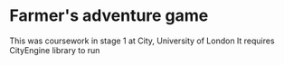 # Farmer's adventure game
This was coursework in stage 1 at City, University of London
It requires CityEngine library to run
